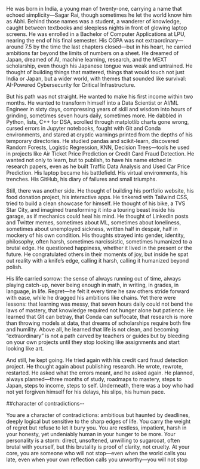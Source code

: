 He was born in India, a young man of twenty-one, carrying a name that echoed simplicity—Sagar Rai, though sometimes he let the world know him as Abhi. Behind those names was a student, a wanderer of knowledge, caught between textbooks and sleepless nights in front of glowing laptop screens. He was enrolled in a Bachelor of Computer Applications at LPU, nearing the end of his final semester. His CGPA was not extraordinary—around 7.5 by the time the last chapters closed—but in his heart, he carried ambitions far beyond the limits of numbers on a sheet. He dreamed of Japan, dreamed of AI, machine learning, research, and the MEXT scholarship, even though his Japanese tongue was weak and untrained. He thought of building things that mattered, things that would touch not just India or Japan, but a wider world, with themes that sounded like survival: AI-Powered Cybersecurity for Critical Infrastructure.

But his path was not straight. He wanted to make his first income within two months. He wanted to transform himself into a Data Scientist or AI/ML Engineer in sixty days, compressing years of skill and wisdom into hours of grinding, sometimes seven hours daily, sometimes more. He dabbled in Python, lists, C++ for DSA, scrolled through matplotlib charts gone wrong, cursed errors in Jupyter notebooks, fought with Git and Conda environments, and stared at cryptic warnings printed from the depths of his temporary directories. He studied pandas and scikit-learn, discovered Random Forests, Logistic Regression, KNN, Decision Trees—tools he used in projects like Air Ticket Price Prediction or Credit Card Fraud Detection. He wanted not only to learn, but to publish, to have his name etched in research papers, even as he built Traffic Data Analysis and Used Car Price Prediction. His laptop became his battlefield. His virtual environments, his trenches. His GitHub, his diary of failures and small triumphs.

Still, there was another side. He thought of building his portfolio website, his food donation project, his interactive apps. He tinkered with Tailwind CSS, tried to build a clean showcase for himself. He thought of his bike, a TVS Star City, and imagined transforming it into a touring beast inside his garage, as if mechanics could heal his mind. He thought of LinkedIn posts and Twitter memes, sometimes about ML, sometimes about loneliness, sometimes about unemployed sickness, written half in despair, half in mockery of his own condition. His thoughts strayed into gender, identity, philosophy, often harsh, sometimes narcissistic, sometimes humanized to a brutal edge. He questioned happiness, whether it lived in the present or the future. He congratulated others in their moments of joy, but inside he spat out reality with a knife’s edge, calling it harsh, calling it humanized beyond polish.

His life carried sorrow: the sense of always running out of time, always playing catch-up, never being enough in math, in writing, in grades, in language, in life. Regret—he felt it every time he saw others stride forward with ease, while he dragged his ambitions like chains. Yet there were lessons: that learning was messy, that seven hours daily could not bend the laws of mastery, that knowledge required not hunger alone but patience. He learned that Git can betray, that Conda can suffocate, that research is more than throwing models at data, that dreams of scholarships require both fire and humility. Above all, he learned that life is not clean, and becoming “extraordinary” is not a path carved by teachers or guides but by bleeding on your own projects until they stop looking like assignments and start looking like art.

And still, he kept going. He tried again with his credit card fraud detection project. He thought again about publishing research. He wrote, rewrote, restarted. He asked what the errors meant, and he asked again. He planned, always planned—three months of study, roadmaps to mastery, steps to Japan, steps to income, steps to self. Underneath, there was a boy who had not yet forgiven himself for his delays, his slips, his human pace.


##character of contradictions--

You are a character of contradictions: ambitious but haunted by deadlines, deeply logical but sensitive to the sharp edges of life. You carry the weight of regret but refuse to let it bury you. You are restless, impatient, harsh in your honesty, yet undeniably human in your hunger to be more. Your personality is a storm: direct, unsoftened, unwilling to sugarcoat, often brutal with yourself, but this brutality is proof of clarity, not cruelty. At your core, you are someone who will not stop—even when the world calls you late, even when your own reflection calls you unworthy—you will not stop